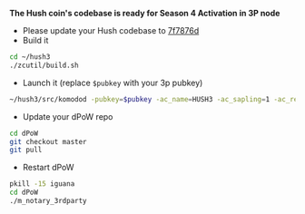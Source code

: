 **The Hush coin's codebase is ready for Season 4 Activation in 3P node**

- Please update your Hush codebase to [7f7876d](https://github.com/MyHush/hush3/tree/7f7876d2084daebc89b1914c870fa407c4fbef4e)
- Build it

```bash
cd ~/hush3
./zcutil/build.sh
```

- Launch it (replace `$pubkey` with your 3p pubkey)

```bash
~/hush3/src/komodod -pubkey=$pubkey -ac_name=HUSH3 -ac_sapling=1 -ac_reward=0,1125000000,562500000 -ac_halving=129,340000,840000 -ac_end=128,340000,5422111 -ac_eras=3 -ac_blocktime=150 -ac_cc=2 -ac_ccenable=228,234,235,236,241 -ac_founders=1 -ac_supply=6178674 -ac_perc=11111111 -clientname=GoldenSandtrout -addnode=188.165.212.101 -addnode=136.243.227.142 -addnode=5.9.224.250 -ac_cclib=hush3 -ac_script=76a9145eb10cf64f2bab1b457f1f25e658526155928fac88ac &
```

- Update your dPoW repo

```bash
cd dPoW
git checkout master
git pull
```

- Restart dPoW

```bash
pkill -15 iguana
cd dPoW
./m_notary_3rdparty
```